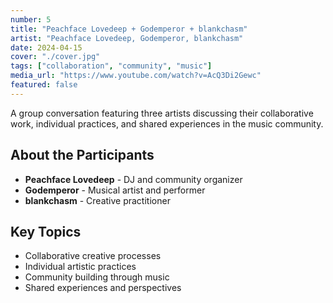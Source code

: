 ```yaml
---
number: 5
title: "Peachface Lovedeep + Godemperor + blankchasm"
artist: "Peachface Lovedeep, Godemperor, blankchasm"
date: 2024-04-15
cover: "./cover.jpg"
tags: ["collaboration", "community", "music"]
media_url: "https://www.youtube.com/watch?v=AcQ3Di2Gewc"
featured: false
---
```


A group conversation featuring three artists discussing their collaborative work, individual practices, and shared experiences in the music community.

## About the Participants

- **Peachface Lovedeep** - DJ and community organizer
- **Godemperor** - Musical artist and performer  
- **blankchasm** - Creative practitioner

## Key Topics

- Collaborative creative processes
- Individual artistic practices
- Community building through music
- Shared experiences and perspectives